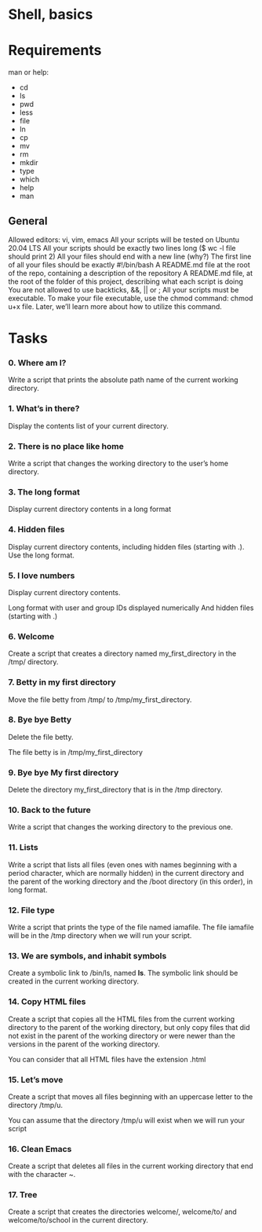 #  Shell, basics

# Requirements
man or help:

* cd
* ls
* pwd
* less
* file
* ln
* cp
* mv
* rm
* mkdir
* type
* which
* help
* man
## General
Allowed editors: vi, vim, emacs
All your scripts will be tested on Ubuntu 20.04 LTS
All your scripts should be exactly two lines long ($ wc -l file should print 2)
All your files should end with a new line (why?)
The first line of all your files should be exactly #!/bin/bash
A README.md file at the root of the repo, containing a description of the repository
A README.md file, at the root of the folder of this project, describing what each script is doing
You are not allowed to use backticks, &&, || or ;
All your scripts must be executable. To make your file executable, use the chmod command: chmod u+x file. Later, we’ll learn more about how to utilize this command.

# Tasks

### 0. Where am I?
Write a script that prints the absolute path name of the current working directory.
### 1. What’s in there?
Display the contents list of your current directory.
### 2. There is no place like home
Write a script that changes the working directory to the user’s home directory.
### 3. The long format
Display current directory contents in a long format
### 4. Hidden files
Display current directory contents, including hidden files (starting with .). Use the long format.
### 5. I love numbers
Display current directory contents.

Long format
with user and group IDs displayed numerically
And hidden files (starting with .)
### 6. Welcome
Create a script that creates a directory named my_first_directory in the /tmp/ directory.
### 7. Betty in my first directory
Move the file betty from /tmp/ to /tmp/my_first_directory.
### 8. Bye bye Betty
Delete the file betty.

The file betty is in /tmp/my_first_directory
### 9. Bye bye My first directory
Delete the directory my_first_directory that is in the /tmp directory.
### 10. Back to the future
Write a script that changes the working directory to the previous one.
### 11. Lists
Write a script that lists all files (even ones with names beginning with a period character, which are normally hidden) in the current directory and the parent of the working directory and the /boot directory (in this order), in long format.
### 12. File type
Write a script that prints the type of the file named iamafile. The file iamafile will be in the /tmp directory when we will run your script.
### 13. We are symbols, and inhabit symbols
Create a symbolic link to /bin/ls, named __ls__. The symbolic link should be created in the current working directory.
### 14. Copy HTML files
Create a script that copies all the HTML files from the current working directory to the parent of the working directory, but only copy files that did not exist in the parent of the working directory or were newer than the versions in the parent of the working directory.

You can consider that all HTML files have the extension .html
### 15. Let’s move
Create a script that moves all files beginning with an uppercase letter to the directory /tmp/u.

You can assume that the directory /tmp/u will exist when we will run your script
### 16. Clean Emacs
Create a script that deletes all files in the current working directory that end with the character ~.
### 17. Tree
Create a script that creates the directories welcome/, welcome/to/ and welcome/to/school in the current directory.

